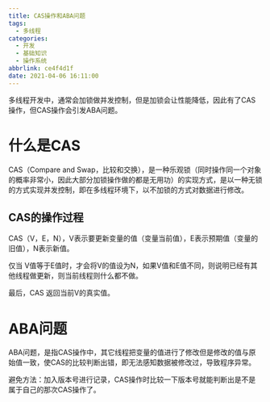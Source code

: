 ```yaml
---
title: CAS操作和ABA问题
tags:
  - 多线程
categories:
  - 开发
  - 基础知识
  - 操作系统
abbrlink: ce4f4d1f
date: 2021-04-06 16:11:00
---
```







多线程开发中，通常会加锁做并发控制，但是加锁会让性能降低，因此有了CAS操作，但CAS操作会引发ABA问题。



<!-- more -->



# 什么是CAS

CAS（Compare and Swap，比较和交换），是一种乐观锁（同时操作同一个对象的概率非常小，因此大部分加锁操作做的都是无用功）的实现方式，是以一种无锁的方式实现并发控制，即在多线程环境下，以不加锁的方式对数据进行修改。


## CAS的操作过程

CAS（V，E，N），V表示要更新变量的值（变量当前值），E表示预期值（变量的旧值），N表示新值。

仅当 V值等于E值时，才会将V的值设为N，如果V值和E值不同，则说明已经有其他线程做更新，则当前线程则什么都不做。

最后，CAS 返回当前V的真实值。



# ABA问题

ABA问题，是指CAS操作中，其它线程把变量的值进行了修改但是修改的值与原始值一致，使CAS的比较判断出错，即无法感知数据被修改过，导致程序异常。

避免方法：加入版本号进行记录，CAS操作时比较一下版本号就能判断出是不是属于自己的那次CAS操作了。